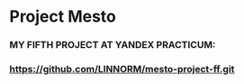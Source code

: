 # Project Mesto

### MY FIFTH PROJECT AT YANDEX PRACTICUM:
### https://github.com/LlNNORM/mesto-project-ff.git

